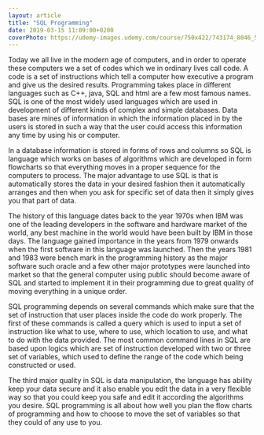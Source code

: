 ```yaml
---
layout: article
title: "SQL Programming"
date: 2019-03-15 11:09:00+0200
coverPhoto: https://udemy-images.udemy.com/course/750x422/743174_8046_5.jpg
---
```


Today we all live in the modern age of computers, and in order to operate these computers we a set of codes which we in ordinary lives call code. A code is a set of instructions which tell a computer how executive a program and give us the desired results. Programming takes place in different languages such as C++, java, SQL and html are a few most famous names. SQL is one of the most widely used languages which are used in development of different kinds of complex and simple databases. Data bases are mines of information in which the information placed in by the users is stored in such a way that the user could access this information any time by using his or computer.

In a database information is stored in forms of rows and columns so SQL is language which works on bases of algorithms which are developed in form flowcharts so that everything moves in a proper sequence for the computers to process. The major advantage to use SQL is that is automatically stores the data in your desired fashion then it automatically arranges and then when you ask for specific set of data then it simply gives you that part of data.

The history of this language dates back to the year 1970s when IBM was one of the leading developers in the software and hardware market of the world, any best machine in the world would have been built by IBM in those days. The language gained importance in the years from 1979 onwards when the first software in this language was launched. Then the years 1981 and 1983 were bench mark in the programming history as the major software such oracle and a few other major prototypes were launched into market so that the general computer using public should become aware of SQL and started to implement it in their programming due to great quality of moving everything in a unique order.

SQL programming depends on several commands which make sure that the set of instruction that user places inside the code do work properly. The first of these commands is called a query which is used to input a set of instruction like what to use, where to use, which location to use, and what to do with the data provided. The most common command lines in SQL are based upon logics which are set of instruction developed with two or three set of variables, which used to define the range of the code which being constructed or used.

The third major quality in SQL is data manipulation, the language has ability keep your data secure and it also enable you edit the data in a very flexible way so that you could keep you safe and edit it according the algorithms you desire. SQL programming is all about how well you plan the flow charts of programming and how to choose to move the set of variables so that they could of any use to you.
